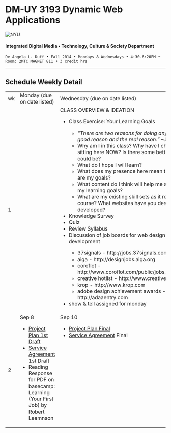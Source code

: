 # DM-UY 3193 Dynamic Web Applications

![NYU](http://ws2.polishedsolid.com/de/nyu_soe_logo.png)
#### Integrated Digital Media • Technology, Culture & Society Department

    De Angela L. Duff • Fall 2014 • Mondays & Wednesdays • 4:30-6:20PM • Room: 2MTC MAGNET 811 • 3 credit hrs

---

## Schedule Weekly Detail

<table>
<tr>
<td>wk</td>
<td>Monday (due on date listed)</td>
<td>Wednesday (due on date listed)</td>
</tr>
<!-- first week -->
<tr>
<td>1</td>
<td></td>
<td valign="top">CLASS OVERVIEW &amp; IDEATION 
<ul>
<li>Class Exercise: Your Learning Goals</li>
<ul>
    <li><i>“There are two reasons for doing anything. A good reason and the real reason.”</i> –J.P. Morgan
    <li>Why am I in this class? Why have I chosen to be sitting here NOW? Is there some better place I could be?</li>
    <li>What do I hope I will learn?</li> 
    <li>What does my presence here mean to me? What are my goals?</li>
    <li>What content do I think will help me accomplish my learning goals?</li>
    <li>What are my existing skill sets as it relates to this course? What websites have you designed &amp; developed?</li>
    </ul>
<li>Knowledge Survey</li>
<li>Quiz</li>
<li>Review Syllabus</li> 
<li>Discussion of job boards for web design and development</li>
    <ul>
    <li>37signals - http://jobs.37signals.com</li>
    <li>aiga - http://designjobs.aiga.org</li>
    <li>coroflot - http://www.coroflot.com/public/jobs_browse.asp</li>
    <li>creative hotlist - http://www.creativehotlist.com</li>
    <li>krop - http://www.krop.com</li>
    <li>adobe design achievement awards - http://adaaentry.com</li>
    </ul>
<li> show &amp; tell assigned for monday</li>
</ul></td>
</tr>
<!-- second week -->
    <tr>
        <td>2</td>
        <td valign="top">Sep 8
        <ul>
        <li><a href="dm3193_project_plan.md">Project Plan 1st Draft</a></li>
        <li><a href="dm3193_service_agreements.md">Service Agreement</a> 1st Draft</li>
        <li>Reading Response for PDF on basecamp: Learning (Your First Job) by Robert Leamnson</li>
        </ul></td>
        <td valign="top">Sep 10
        <ul>
        <li><a href="dm3193_project_plan.md">Project Plan Final</a></li>
        <li><a href="dm3193_service_agreements.md">Service Agreement</a> Final</li>
        </ul>
        </td>
    </tr>
</table>